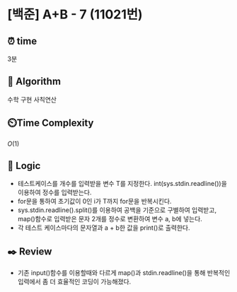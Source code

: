 # [백준] A+B - 7 (11021번)

## ⏰  **time**

3분

## :pushpin: **Algorithm**

수학
구현
사칙연산

## ⏲️**Time Complexity**

$O(1)$

## :round_pushpin: **Logic**

- 테스트케이스를 개수를 입력받을 변수 T를 지정한다. int(sys.stdin.readline())을 이용하여 정수를 입력받는다.
- for문을 통하여 초기값이 0인 i가 T까지 for문을 반복시킨다.
- sys.stdin.readline().split()를 이용하여 공백을 기준으로 구별하여 입력받고, map()함수로 입력받은 문자 2개를 정수로 변환하여 변수 a, b에 넣는다.
- 각 테스트 케이스마다의 문자열과 a + b한 값을 print()로 출력한다.

## :black_nib: **Review**

- 기존 input()함수를 이용할때와 다르게 map()과 stdin.readline()을 통해 반복적인 입력에서 좀 더 효율적인 코딩이 가능해졌다.
